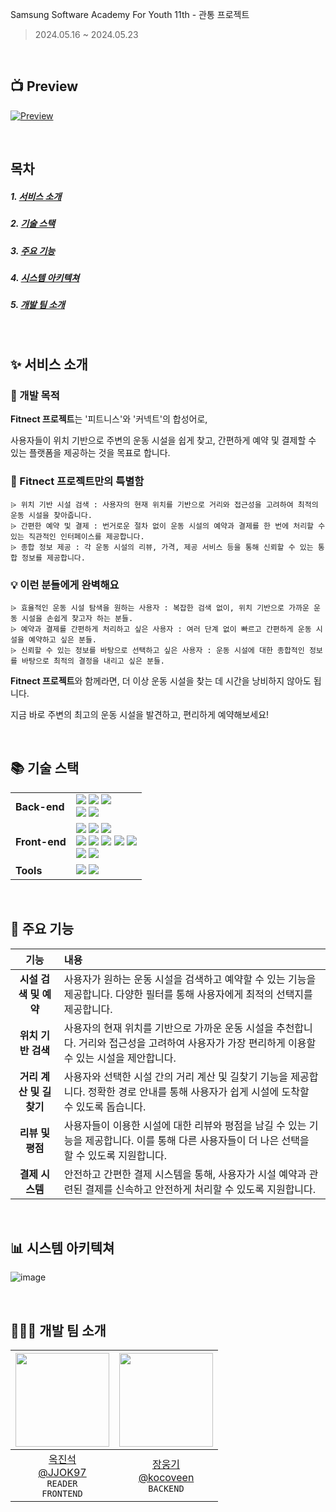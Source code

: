 Samsung Software Academy For Youth 11th - 관통 프로젝트

> 2024.05.16 ~ 2024.05.23

<br>

## 📺 Preview

[![Preview](https://github.com/JJOK97/Fitnect/assets/133585698/80fbe409-b7b1-4d0b-bf4f-c56f8c9c0191)](https://github.com/JJOK97/Fitnect/assets/133585698/80fbe409-b7b1-4d0b-bf4f-c56f8c9c0191)

<br>

## 목차

##### 1. [**서비스 소개**](#-서비스-소개)
##### 2. [**기술 스택**](#-기술-스택)
##### 3. [**주요 기능**](#-주요-기능)
##### 4. [**시스템 아키텍쳐**](#-시스템-아키텍쳐)
##### 5. [**개발 팀 소개**](#-개발-팀-소개)

<br>

## ✨ 서비스 소개

### 📖 개발 목적
**Fitnect 프로젝트**는 '피트니스'와 '커넥트'의 합성어로, 

사용자들이 위치 기반으로 주변의 운동 시설을 쉽게 찾고, 간편하게 예약 및 결제할 수 있는 플랫폼을 제공하는 것을 목표로 합니다.

### 🌟 Fitnect 프로젝트만의 특별함
    ⩥ 위치 기반 시설 검색 : 사용자의 현재 위치를 기반으로 거리와 접근성을 고려하여 최적의 운동 시설을 찾아줍니다.
    ⩥ 간편한 예약 및 결제 : 번거로운 절차 없이 운동 시설의 예약과 결제를 한 번에 처리할 수 있는 직관적인 인터페이스를 제공합니다.
    ⩥ 종합 정보 제공 : 각 운동 시설의 리뷰, 가격, 제공 서비스 등을 통해 신뢰할 수 있는 통합 정보를 제공합니다.
    
### 💡 이런 분들에게 완벽해요
    ⩥ 효율적인 운동 시설 탐색을 원하는 사용자 : 복잡한 검색 없이, 위치 기반으로 가까운 운동 시설을 손쉽게 찾고자 하는 분들.
    ⩥ 예약과 결제를 간편하게 처리하고 싶은 사용자 : 여러 단계 없이 빠르고 간편하게 운동 시설을 예약하고 싶은 분들.
    ⩥ 신뢰할 수 있는 정보를 바탕으로 선택하고 싶은 사용자 : 운동 시설에 대한 종합적인 정보를 바탕으로 최적의 결정을 내리고 싶은 분들.

**Fitnect 프로젝트**와 함께라면, 더 이상 운동 시설을 찾는 데 시간을 낭비하지 않아도 됩니다. 

지금 바로 주변의 최고의 운동 시설을 발견하고, 편리하게 예약해보세요!

<br>

## 📚 기술 스택
<table>
    <tr>
        <td><b>Back-end</b></td>
        <td><img src="https://img.shields.io/badge/Java-17-007396?style=flat&logo=Java&logoColor=white"/>
            <img src="https://img.shields.io/badge/Spring Boot-3.3.1-6DB33F?style=flat-square&logo=Spring Boot&logoColor=white"/>
            <img src="https://img.shields.io/badge/Spring Security-5.7.1-6DB33F?style=flat-square&logo=Spring Security&logoColor=white"/>
            <br>
            <img src="https://img.shields.io/badge/MySQL-8.0.38-4479A1?style=flat-square&logo=MySQL&logoColor=white"/>
            <img src="https://img.shields.io/badge/JWT-0.11.5-000000?style=flat-square&logo=JSON Web Tokens&logoColor=white"/>
        </td>
    </tr>
    <tr>
        <td><b>Front-end</b></td>
        <td> 
            <img src="https://img.shields.io/badge/Vue.js-3.4.29-4FC08D?style=flat-square&logo=Vue.js&logoColor=white"/>
            <img src="https://img.shields.io/badge/Node-14.21.3-339933?style=flat-square&logo=Node.js&logoColor=white"/>
            <img src="https://img.shields.io/badge/Node.js-14.21.3-339933?style=flat-square&logo=Node.js&logoColor=white"/>
            <br>
            <img src="https://img.shields.io/badge/Pinia-2.1.7-FFA500?style=flat-square&logo=Pinia&logoColor=white"/>
            <img src="https://img.shields.io/badge/npm-6.14.18-CB3837?style=flat-square&logo=npm&logoColor=white"/>
            <img src="https://img.shields.io/badge/JavaScript-F7DF1E?style=flat-square&logo=JavaScript&logoColor=black"/>
            <img src="https://img.shields.io/badge/HTML5-E34F26?style=flat-square&logo=HTML5&logoColor=white"/>
            <img src="https://img.shields.io/badge/CSS3-1572B6?style=flat-square&logo=CSS3&logoColor=white"/>
            <br>
            <img src="https://img.shields.io/badge/Kakao API-1.39.29-FFCD00?style=flat-square&logo=Kakao&logoColor=white"/>
            <img src="https://img.shields.io/badge/Tmap API-1.0.18-01A2ED?style=flat-square&logo=SKTelecom&logoColor=white"/>
        </td>
    </tr>
        <td><b>Tools</b></td>
        <td>
            <img src="https://img.shields.io/badge/Notion-333333?style=flat-square&logo=Notion&logoColor=white"/>
            <img src="https://img.shields.io/badge/GitHub-FCA121?style=flat-square&logo=GitHub&logoColor=white"/>
        </td>
    </tr>
</table>

<br>

## 🚀 주요 기능
|          기능          | 내용                                                                                                                      |
| :--------------------: | :------------------------------------------------------------------------------------------------------------------------ |
| **시설 검색 및 예약**  | 사용자가 원하는 운동 시설을 검색하고 예약할 수 있는 기능을 제공합니다. 다양한 필터를 통해 사용자에게 최적의 선택지를 제공합니다.  |
| **위치 기반 검색**     | 사용자의 현재 위치를 기반으로 가까운 운동 시설을 추천합니다. 거리와 접근성을 고려하여 사용자가 가장 편리하게 이용할 수 있는 시설을 제안합니다. |
| **거리 계산 및 길찾기** | 사용자와 선택한 시설 간의 거리 계산 및 길찾기 기능을 제공합니다. 정확한 경로 안내를 통해 사용자가 쉽게 시설에 도착할 수 있도록 돕습니다. |
| **리뷰 및 평점**       | 사용자들이 이용한 시설에 대한 리뷰와 평점을 남길 수 있는 기능을 제공합니다. 이를 통해 다른 사용자들이 더 나은 선택을 할 수 있도록 지원합니다.  |
| **결제 시스템**        | 안전하고 간편한 결제 시스템을 통해, 사용자가 시설 예약과 관련된 결제를 신속하고 안전하게 처리할 수 있도록 지원합니다.                         |

<br>

## 📊 시스템 아키텍쳐
![image](https://github.com/user-attachments/assets/b87aa5b0-265f-411f-8b61-98b410f1f1c2)


<br>

## 👨🏻‍💻 개발 팀 소개

| <img src="https://avatars.githubusercontent.com/u/133585698?v=4" width="150" height="150"/> | <img src="https://avatars.githubusercontent.com/u/79296295?v=4" width="150" height="150"/> |
| :----------------------------------------------------------------------------------------: | :-----------------------------------------------------------------------------------------: | 
|          [옥진석<br>@JJOK97](https://github.com/JJOK97)<br/>`READER`<br>`FRONTEND`          |           [장웅기<br>@kocoveen](https://github.com/kocoveen)<br/>`BACKEND` <br>         |

<br />
<div id="8"></div>
